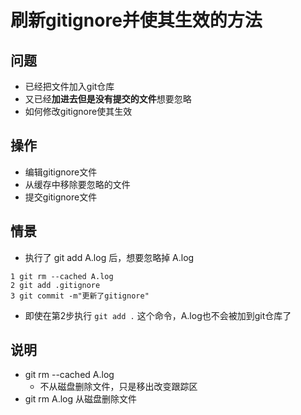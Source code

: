 # 刷新gitignore并使其生效的方法
## 问题
- 已经把文件加入git仓库
- 又已经**加进去但是没有提交的文件**想要忽略
- 如何修改gitignore使其生效

## 操作
- 编辑gitignore文件
- 从缓存中移除要忽略的文件
- 提交gitignore文件

## 情景
- 执行了 git add A.log 后，想要忽略掉 A.log
```
1 git rm --cached A.log
2 git add .gitignore
3 git commit -m"更新了gitignore"
```
- 即使在第2步执行 ```git add .``` 这个命令，A.log也不会被加到git仓库了

## 说明
- git rm --cached A.log
  - 不从磁盘删除文件，只是移出改变跟踪区
- git rm A.log 从磁盘删除文件